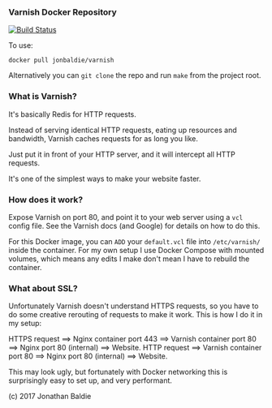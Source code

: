 ### Varnish Docker Repository

[![Build Status](https://travis-ci.org/jonbaldie/varnish.svg?branch=master)](https://travis-ci.org/jonbaldie/varnish)

To use:

`docker pull jonbaldie/varnish`

Alternatively you can `git clone` the repo and run `make` from the project root.

### What is Varnish?

It's basically Redis for HTTP requests.

Instead of serving identical HTTP requests, eating up resources and bandwidth, Varnish caches requests for as long you like.

Just put it in front of your HTTP server, and it will intercept all HTTP requests.

It's one of the simplest ways to make your website faster.

### How does it work?

Expose Varnish on port 80, and point it to your web server using a `vcl` config file. See the Varnish docs (and Google) for details on how to do this.

For this Docker image, you can `ADD` your `default.vcl` file into `/etc/varnish/` inside the container. For my own setup I use Docker Compose with mounted volumes, which means any edits I make don't mean I have to rebuild the container.

### What about SSL?

Unfortunately Varnish doesn't understand HTTPS requests, so you have to do some creative rerouting of requests to make it work. This is how I do it in my setup:

HTTPS request ==> Nginx container port 443 ==> Varnish container port 80 ==> Nginx port 80 (internal) ==> Website.
HTTP request ==> Varnish container port 80 ==> Nginx port 80 (internal) ==> Website.

This may look ugly, but fortunately with Docker networking this is surprisingly easy to set up, and very performant.

(c) 2017 Jonathan Baldie

